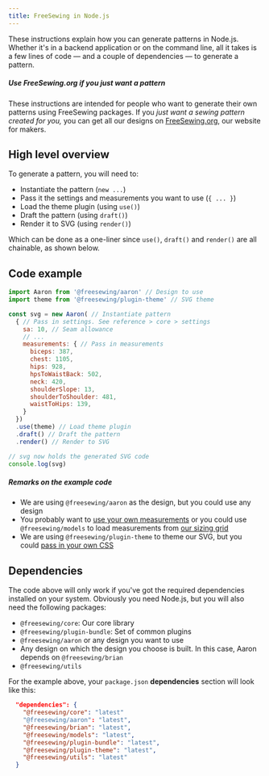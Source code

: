 ```yaml
---
title: FreeSewing in Node.js
---
```


These instructions explain how you can generate patterns in Node.js.
Whether it's in a backend application or on the command line, all
it takes is a few lines of code — and a couple of dependencies — to
generate a pattern.

<Tip>

##### Use FreeSewing.org if you just want a pattern

These instructions are intended for people who want to generate
their own patterns using FreeSewing packages.
If you _just want a sewing pattern created for you,_
you can get all our designs on [FreeSewing.org](https://freesewing.org/),
our website for makers.

</Tip>

## High level overview

To generate a pattern, you will need to:

- Instantiate the pattern (`new ...`)
- Pass it the settings and measurements you want to use (`{ ... }`)
- Load the theme plugin (using `use()`)
- Draft the pattern (using `draft()`)
- Render it to SVG  (using `render()`)

Which can be done as a one-liner since `use()`, `draft()` and
`render()` are all chainable, as shown below.

## Code example

```js
import Aaron from '@freesewing/aaron' // Design to use
import theme from '@freesewing/plugin-theme' // SVG theme

const svg = new Aaron( // Instantiate pattern
  { // Pass in settings. See reference > core > settings
    sa: 10, // Seam allowance
    // ...
    measurements: { // Pass in measurements
      biceps: 387,
      chest: 1105,
      hips: 928,
      hpsToWaistBack: 502,
      neck: 420,
      shoulderSlope: 13,
      shoulderToShoulder: 481,
      waistToHips: 139,
    }
  })
  .use(theme) // Load theme plugin
  .draft() // Draft the pattern
  .render() // Render to SVG

// svg now holds the generated SVG code
console.log(svg)
```

<Note>

##### Remarks on the example code

- We are using `@freesewing/aaron` as the design, but you could use any design
- You probably want to [use your own measurements](/reference/settings/measurements)
  or you could use `@freesewing/models` to load measurements from [our sizing grid](https://freesewing.org/sizes/)
- We are using `@freesewing/plugin-theme` to theme our SVG, but you
  could [pass in your own CSS](/reference/api/svg/style)

</Note>

## Dependencies

The code above will only work if you've got the required dependencies installed on your system.
Obviously you need Node.js, but you will also need the following packages:

- `@freesewing/core`: Our core library
- `@freesewing/plugin-bundle`: Set of common plugins
- `@freesewing/aaron` or any design you want to use
- Any design on which the design you choose is built. In this case, Aaron depends on `@freesewing/brian`
- `@freesewing/utils`

For the example above, your `package.json` **dependencies** section will look like this:

```json
  "dependencies": {
    "@freesewing/core": "latest"
    "@freesewing/aaron": "latest",
    "@freesewing/brian": "latest",
    "@freesewing/models": "latest",
    "@freesewing/plugin-bundle": "latest",
    "@freesewing/plugin-theme": "latest",
    "@freesewing/utils": "latest"
  }
```
